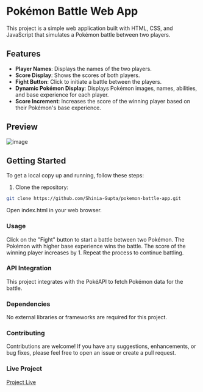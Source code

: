 # Pokémon Battle Web App

This project is a simple web application built with HTML, CSS, and JavaScript that simulates a Pokémon battle between two players.

## Features

- **Player Names**: Displays the names of the two players.
- **Score Display**: Shows the scores of both players.
- **Fight Button**: Click to initiate a battle between the players.
- **Dynamic Pokémon Display**: Displays Pokémon images, names, abilities, and base experience for each player.
- **Score Increment**: Increases the score of the winning player based on their Pokémon's base experience.

## Preview

![image](https://github.com/Shinia-Gupta/Pokemon-Battle-Web-App/assets/113818197/20bccaac-4b73-4f08-842c-60379ad97e55)

## Getting Started

To get a local copy up and running, follow these steps:

1. Clone the repository:

```bash
git clone https://github.com/Shinia-Gupta/pokemon-battle-app.git
```

Open index.html in your web browser.

### Usage
Click on the "Fight" button to start a battle between two Pokémon.
The Pokémon with higher base experience wins the battle.
The score of the winning player increases by 1.
Repeat the process to continue battling.

### API Integration
This project integrates with the PokéAPI to fetch Pokémon data for the battle.

### Dependencies
No external libraries or frameworks are required for this project.

### Contributing
Contributions are welcome! If you have any suggestions, enhancements, or bug fixes, please feel free to open an issue or create a pull request.

### Live Project
[Project Live]()
